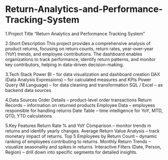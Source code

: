 # Return-Analytics-and-Performance-Tracking-System

1.Project Title
“Return Analytics and Performance Tracking System”

2.Short Description
This project provides a comprehensive analysis of product returns, focusing on return counts, return rates, year-over-year (YoY) trends, and employee contributions. The dashboard enables organizations to track performance, identify return patterns, and monitor key contributors, helping in data-driven decision-making.

3.Tech Stack
Power BI – for data visualization and dashboard creation
DAX (Data Analysis Expressions) – for calculated measures and KPIs
Power Query (M Language) – for data cleaning and transformation
SQL / Excel – as backend data sources

4.Data Sources 
Order Details – product-level order transactions
Return Records – information on returned products
Employee Data – employees responsible for handling returns
Date Table – time intelligence for YoY, MTD, QTD, YTD calculations

5.Key Features
Return Rate % and YoY Comparison – monitor trends in returns and identify yearly changes.
Average Return Value Analysis – track monetary impact of returns.
Top 5 Employees by Return Count – dynamic ranking of employees contributing to returns.
Monthly Return Trends – visualize seasonality and spikes in returns.
Interactive Filters (Date, Person, Region) – drill down into specific segments for detailed insights.
